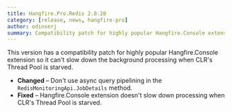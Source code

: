 ```yaml
---
title: Hangfire.Pro.Redis 2.8.20
category: [release, news, hangfire-pro]
author: odinserj
summary: Compatibility patch for highly popular Hangfire.Console extension when CLR's Thread Pool is starved.
---
```


This version has a compatibility patch for highly popular Hangfire.Console extension so it can't slow down the background processing when CLR's Thread Pool is starved.

* **Changed** – Don't use async query pipelining in the `RedisMonitoringApi.JobDetails` method.
* **Fixed** – Hangfire.Console extension doesn't slow down processing when CLR's Thread Pool is starved.
